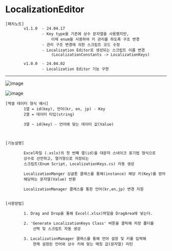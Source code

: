 # LocalizationEditor

    [패치노트]
            v1.1.0  - 24.04.17
                    - Key type을 기존에 상수 문자열을 사용했지만, 
                        이제 enum을 사용하여 키 관리를 하도록 구조 변경
                    - 관리 구조 변경에 의한 스크립트 코드 수정
                    - Localization Editor로 생성되는 스크립트 이름 변경
                        (LocalizationConstants -> LocalizationKeys)
                    
            v1.0.0  - 24.04.02
                    - Localization Editor 기능 구현

---------------------------------------------------------------------------------------------
![image](https://github.com/kastro723/LocalizationEditor/assets/55536937/30ea5a25-1d23-4458-bd5d-f3a1bdc7eb84)

![image](https://github.com/kastro723/LocalizationEditor/assets/55536937/d7f27a70-473d-4e75-9849-4d85b4386e71)

    [엑셀 데이터 형식 예시]
            1열 = id(key), 언어(kr, en, jp) - Key
            2열 = 데이터 타입(string)
            
            3열 ~ id(key) - 언어에 맞는 데이터 값(Value)
            


    [기능설명]
    
            Excel파일 (.xslx)의 첫 번째 열(id)을 대문자 스네이크 표기법 형식으로 
            상수로 선언하고, 열거형으로 저장되는 
            스크립트(Enum Script, LocalizationKeys.cs) 자동 생성

            LocalizationManger 싱글톤 클래스를 통해(instance) 해당 키(Key)를 받아 
            해당하는 문자열(Value) 반환
            
            LocalizationManager 클래스를 통한 언어(kr,en,jp) 변경 지원


    [사용방법]
    
            1. Drag and Drop을 통해 Excel(.xlsx)파일을 DragArea에 넣는다.

            2. 'Generate LocalizationKeys Class' 버튼을 클릭해 저장 폴더를 
                선택 및 스크립트 자동 생성

            3. LocalizationManager 클래스를 통해 언어 설정 및 키를 입력해 
                현재 설정된 언어와 상수 키에 맞는 매칭 값(문자열) 리턴


​            
